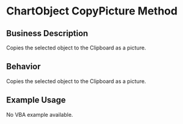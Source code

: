 # ChartObject CopyPicture Method

## Business Description
Copies the selected object to the Clipboard as a picture.

## Behavior
Copies the selected object to the Clipboard as a picture.

## Example Usage
No VBA example available.